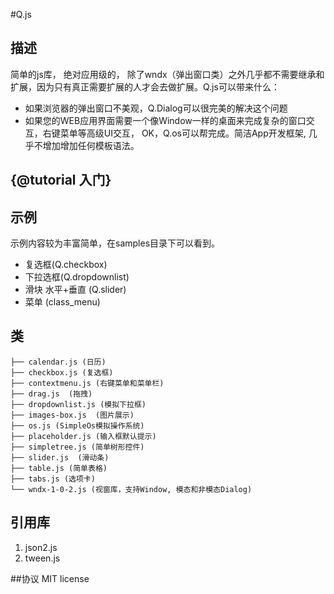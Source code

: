 #Q.js

## 描述
简单的js库， 绝对应用级的， 除了wndx（弹出窗口类）之外几乎都不需要继承和扩展，因为只有真正需要扩展的人才会去做扩展。Q.js可以带来什么：

* 如果浏览器的弹出窗口不美观，Q.Dialog可以很完美的解决这个问题
* 如果您的WEB应用界面需要一个像Window一样的桌面来完成复杂的窗口交互，右键菜单等高级UI交互， OK，Q.os可以帮完成。简洁App开发框架, 几乎不增加增加任何模板语法。


## {@tutorial 入门}


## 示例
示例内容较为丰富简单，在samples目录下可以看到。

* 复选框(Q.checkbox)
* 下拉选框(Q.dropdownlist)
* 滑块 水平+垂直 (Q.slider)
* 菜单 (class_menu)


## 类
```
├── calendar.js (日历)
├── checkbox.js (复选框)
├── contextmenu.js (右键菜单和菜单栏)
├── drag.js  (拖拽)
├── dropdownlist.js (模拟下拉框)
├── images-box.js  (图片展示)
├── os.js (SimpleOs模拟操作系统)
├── placeholder.js (输入框默认提示)
├── simpletree.js (简单树形控件)
├── slider.js  (滑动条)
├── table.js (简单表格)
├── tabs.js (选项卡)
└── wndx-1-0-2.js (视窗库，支持Window, 模态和非模态Dialog)
```
## 引用库
1. json2.js
2. tween.js


##协议
MIT license

